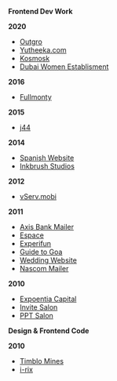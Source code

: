 **Frontend Dev Work**

**2020**
 - [Outgro](https://outgro.in/)
 - [Yutheeka.com](https://yutheeka.com/)  
 - [Kosmosk](https://kosmosk.in/)
 - [Dubai Women Establisment](https://dwe.gov.ae/en/dwe-initiatives)

**2016**
 - [Fullmonty](https://websites.static.dev.vailancio.com/fullmonty/)

**2015**
- [j44](https://websites.static.dev.vailancio.com/j44/) 

**2014**
 - [Spanish Website](https://websites.static.dev.vailancio.com/spanish_site/)
 - [Inkbrush Studios](https://websites.static.dev.vailancio.com/inkbrush/)

**2012**
- [vServ.mobi](https://websites.dynamic.dev.vailancio.com/vserv/)

**2011**
 - [Axis Bank Mailer](https://websites.static.dev.vailancio.com/axis-mailer/)
 - [Espace](https://websites.static.dev.vailancio.com/espace/)
 - [Experifun](https://websites.static.dev.vailancio.com/experifun/) 
 - [Guide to Goa](https://websites.static.dev.vailancio.com/guide_to_goa/) 
 - [Wedding Website](https://websites.static.dev.vailancio.com/wedding/)
 - [Nascom Mailer](https://websites.static.dev.vailancio.com/nascom_mailer/mailer.html)

**2010**

 - [Expoentia Capital](https://websites.static.dev.vailancio.com/expo)
 - [Invite Salon](https://websites.static.dev.vailancio.com/invite_salon_v2/)
 - [PPT Salon](https://websites.static.dev.vailancio.com/pptsalon/)


**Design & Frontend Code**


**2010**
 - [Timblo Mines](https://websites.static.dev.vailancio.com/timblomines/)
 - [i-rix](#)

